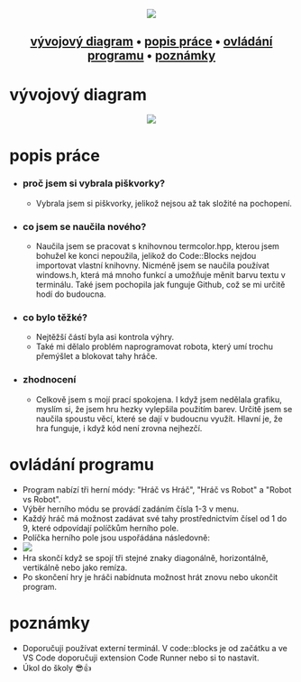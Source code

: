 <p align="center">
<img src="https://github.com/584cz/piskvorky/assets/81913876/61b02708-2a34-4356-8358-354d9c4e315d" scale="30%">
</p>

<div align="center">
  <h2>
  <a href="#vývojový-diagram">vývojový diagram</a> •
  <a href="#popis-práce">popis práce</a> •
  <a href="#ovládání-programu">ovládání programu</a> •
  <a href="#poznámky">poznámky</a>
  </h2>
</div>  

# vývojový diagram
<p align="center">
  <img src="https://github.com/584cz/piskvorky/assets/81913876/58c0ecb7-f757-4bb3-99ed-b2f3d4573ba4" scale="50%">
</p>

# popis práce
- ### proč jsem si vybrala piškvorky?
  - Vybrala jsem si piškvorky, jelikož nejsou až tak složité na pochopení.
- ### co jsem se naučila nového?
  - Naučila jsem se pracovat s knihovnou termcolor.hpp, kterou jsem bohužel ke konci nepoužila, jelikož do Code::Blocks nejdou importovat vlastní knihovny. Nicméně jsem se naučila používat windows.h, která má mnoho funkcí a umožňuje měnit barvu textu v terminálu. Také jsem pochopila jak funguje Github, což se mi určitě hodí do budoucna.
- ### co bylo těžké?
   - Nejtěžší částí byla asi kontrola výhry.
   - Také mi dělalo problém naprogramovat robota, který umí trochu přemýšlet a blokovat tahy hráče.
- ### zhodnocení
   - Celkově jsem s mojí prací spokojena. I když jsem nedělala grafiku, myslím si, že jsem hru hezky vylepšila použitím barev. Určitě jsem se naučila spoustu věcí, které se dají v budoucnu využít. Hlavní je, že hra funguje, i když kód není zrovna nejhezčí.
     
# ovládání programu
  - Program nabízí tři herní módy: "Hráč vs Hráč", "Hráč vs Robot" a "Robot vs Robot".
  - Výběr herního módu se provádí zadáním čísla 1-3 v menu.
  - Každý hráč má možnost zadávat své tahy prostřednictvím čísel od 1 do 9, které odpovídají políčkům herního pole.
  - Políčka herního pole jsou uspořádána následovně:
  - <img src="https://github.com/584cz/piskvorky/assets/81913876/9dd37572-78e6-4e9e-ae6d-6e3e4a632a84" scale="50%">
  - Hra skončí když se spojí tři stejné znaky diagonálně, horizontálně, vertikálně nebo jako remíza.
  - Po skončení hry je hráči nabídnuta možnost hrát znovu nebo ukončit program.
    
# poznámky 
  - Doporučuji používat externí terminál. V code::blocks je od začátku a ve VS Code doporučuji extension Code Runner nebo si to nastavit.
  - Úkol do školy 😎👍
